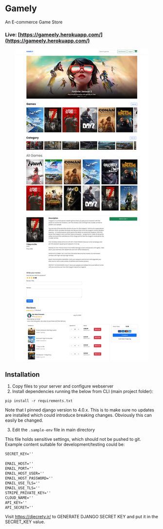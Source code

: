 # Gamely
An E-commerce Game Store

### Live: [https://gameely.herokuapp.com/](https://gameely.herokuapp.com/)

<p align="center">
  <img src="https://github.com/mickeymaruf/projects-demo-images/blob/main/gamely/gamely.png">
</p>

## Installation
1. Copy files to your server and configure webserver
2. Install dependencies running the below from CLI (main project folder):
```shell
pip install -r requirements.txt
```
Note that I pinned django version to 4.0.x.
This is to make sure no updates are installed which could introduce breaking changes. Obviously this can easily be changed. 

3. Edit the `.sample-env` file in main directory

This file holds sensitive settings, which should not be pushed to git. Example content suitable for development/testing could be:
```shell
SECRET_KEY=''

EMAIL_HOST=''
EMAIL_PORT=''
EMAIL_HOST_USER=''
EMAIL_HOST_PASSWORD=''
EMAIL_USE_TLS=''
EMAIL_USE_TLS=''
STRIPE_PRIVATE_KEY=''
CLOUD_NAME=''
API_KEY=''
API_SECRET=''
```
Visit https://djecrety.ir/ to GENERATE DJANGO SECRET KEY and put it in the SECRET_KEY value.
